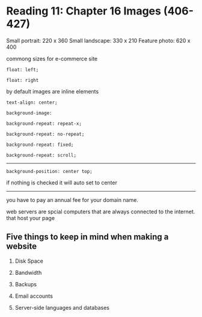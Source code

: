 # Reading 11: Chapter 16 Images (406-427)

Small portrait: 220 x 360 Small landscape: 330 x 210 Feature photo: 620 x 400

commong sizes for e-commerce site

`float: left;`

`float: right`

by default images are inline elements

`text-align: center;`

`background-image:`

`background-repeat: repeat-x;`

`background-repeat: no-repeat;`

`background-repeat: fixed;`

`background-repeat: scroll;`

<hr>

`background-position: center top;`

if nothing is checked it will auto set to center

<hr>

you have to pay an annual fee for your domain name.

web servers are spcial computers that are always connected to the internet. that host your page

## Five things to keep in mind when making a website

1. Disk Space

2. Bandwidth

3. Backups

4. Email accounts

5. Server-side languages and databases
